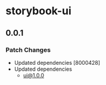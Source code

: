 # storybook-ui

## 0.0.1

### Patch Changes

- Updated dependencies [8000428]
- Updated dependencies
  - ui@1.0.0
